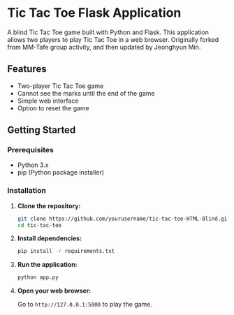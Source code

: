 # Tic Tac Toe Flask Application

A blind Tic Tac Toe game built with Python and Flask. This application allows two players to play Tic Tac Toe in a web browser.
Originally forked from MM-Tafe group activity, and then updated by Jeonghyun Min.

## Features

- Two-player Tic Tac Toe game
- Cannot see the marks until the end of the game
- Simple web interface
- Option to reset the game

## Getting Started

### Prerequisites

- Python 3.x
- pip (Python package installer)

### Installation

1. **Clone the repository:**

   ```bash
   git clone https://github.com/yourusername/tic-tac-toe-HTML-Blind.git
   cd tic-tac-toe
   ```

2. **Install dependencies:**

   ```bash
   pip install -r requirements.txt
   ```

3. **Run the application:**

   ```bash
   python app.py
   ```

4. **Open your web browser:**

   Go to `http://127.0.0.1:5000` to play the game.
